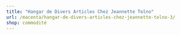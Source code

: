 ```yaml
---
title: "Hangar de Divers Articles Chez Jeannette Tolno"
url: /macenta/hangar-de-divers-articles-chez-jeannette-tolno-3/
shop: commodité
---
```

